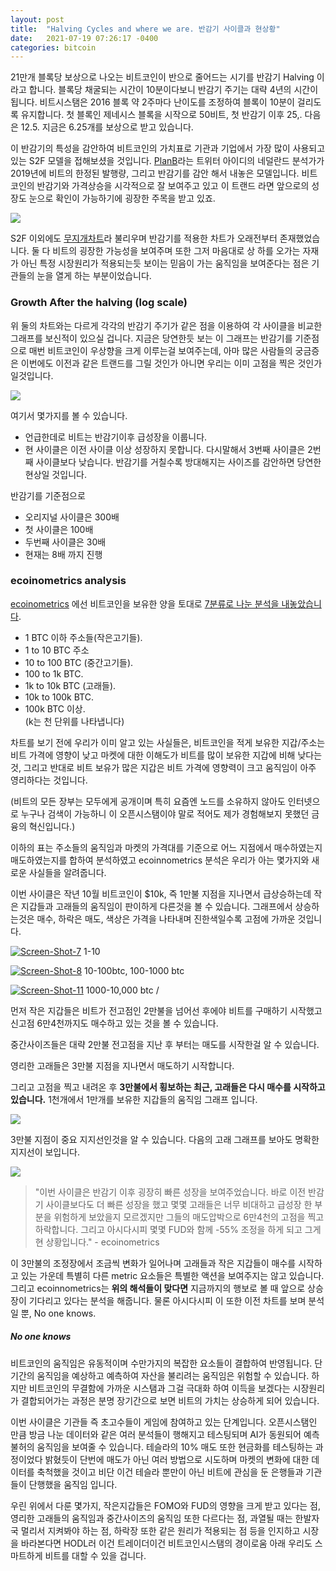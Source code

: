 ```yaml
---
layout: post
title:  "Halving Cycles and where we are. 반감기 사이클과 현상황"
date:   2021-07-19 07:26:17 -0400
categories: bitcoin
---
```


21만개 블록당 보상으로 나오는 비트코인이 반으로 줄어드는 시기를 반감기 Halving 이라고 합니다.  블록당 채굴되는 시간이 10분이다보니 반감기 주기는 대략 4년의 시간이 됩니다.   비트시스탬은 2016 블록 약 2주마다 난이도를 조정하여 블록이 10분이 걸리도록 유지합니다.  첫 블록인 제네시스 블록을 시작으로 50비트, 첫 반감기 이후 25,. 다음은 12.5. 지금은 6.25개를 보상으로 받고 있습니다.


이 반감기의 특성을 감안하여 비트코인의 가치표로 기관과 기업에서 가장 많이 사용되고 있는 S2F 모델을 접해보셨을 것입니다.  [PlanB](https://twitter.com/100trillionUSD)라는 트위터 아이디의 네덜란드 분석가가 2019년에 비트의 한정된 발행량, 그리고 반감기를 감안 해서 내놓은 모델입니다.  비트코인의 반감기와 가격상승을 시각적으로 잘 보여주고 있고 이 트랜드 라면 앞으로의 성장도 눈으로 확인이 가능하기에 굉장한 주목을 받고 있죠.  

![](https://i.ibb.co/zhMSN0J/Screen-Shot-14.jpg)

S2F 이외에도 [무지개차트](https://www.blockchaincenter.net/bitcoin-rainbow-chart/)라 불리우며 반감기를 적용한 차트가 오래전부터 존재했었습니다.  둘 다 비트의 굉장한 가능성을 보여주며 또한 그저 마음대로 상 하를 오가는 자재가 아닌 특정 시장원리가 적용되는듯 보이는 믿음이 가는 움직임을 보여준다는 점은 기관들의 눈을 열게 하는 부분이었습니다.

### Growth After the halving (log scale)
위 둘의 차트와는 다르게 각각의 반감기 주기가 같은 점을 이용하여 각 사이클을 비교한 그래프를 보신적이 있으실 겁니다.  지금은 당연한듯 보는 이 그래프는 반감기를 기준점으로 매번 비트코인이 우상향을 크게 이루는걸 보여주는데, 아마 많은 사람들의 궁금증은 이번에도 이전과 같은 트랜드를 그릴 것인가 아니면 우리는 이미 고점을 찍은 것인가 일것입니다.

![](https://i.ibb.co/6wfjHP0/Screen-Shot-6.jpg)

여기서 몇가지를 볼 수 있습니다.  
* 언급한데로 비트는 반감기이후 급성장을 이룹니다.
* 현 사이클은 이전 사이클 이상 성장하지 못합니다.  다시말해서 3번째 사이클은 2번째 사이클보다 낮습니다. 반감기를 거칠수록 방대해지는 사이즈를 감안하면 당연한 현상일 것입니다.

반감기를 기준점으로
* 오리지널 사이클은 300배
* 첫 사이클은 100배
* 두번째 사이클은 30배
* 현재는 8배 까지 진행

### ecoinometrics analysis
[ecoinometrics](https://ecoinometrics.substack.com/) 에선 비트코인을 보유한 양을 토대로 [7분류로 나눈 분석을 내놓았습니다](https://ecoinometrics.substack.com/p/ecoinometrics-on-chain-trends).  

* 1 BTC 이하 주소들(작은고기들).
* 1 to 10 BTC 주소
* 10 to 100 BTC (중간고기들).
* 100 to 1k BTC.
* 1k to 10k BTC (고래들).
* 10k to 100k BTC.
* 100k BTC 이상.<br>(k는 천 단위를 나타냅니다)

차트를 보기 전에 우리가 이미 알고 있는 사실들은, 비트코인을 적게 보유한 지갑/주소는 비트 가격에 영향이 낮고 마켓에 대한 이해도가 비트를 많이 보유한 지갑에 비해 낮다는것, 그리고 반대로 비트 보유가 많은 지갑은 비트 가격에 영향력이 크고 움직임이 아주 영리하다는 것입니다.

(비트의 모든 장부는 모두에게 공개이며 특히 요즘엔 노드를 소유하지 않아도 인터넷으로 누구나 검색이 가능하니 이 오픈시스탬이야 말로 적어도 제가 경험해보지 못했던 금융의 혁신입니다.)

이하의 표는 주소들의 움직임과 마켓의 가격대를 기준으로 어느 지점에서 매수하였는지 매도하였는지를 합하여 분석하였고 ecoinnometrics 분석은 우리가 아는 몇가지와 새로운 사실들을 알려줍니다.

이번 사이클은 작년 10월 비트코인이 $10k, 즉 1만불 지점을 지나면서 급상승하는데 작은 지갑들과 고래들의 움직임이 판이하게 다른것을 볼 수 있습니다.  그래프에서 상승하는것은 매수, 하락은 매도, 색상은 가격을 나타내며 진한색일수록 고점에 가까운 것입니다.

<a href="https://ibb.co/KbdJc32"><img src="https://i.ibb.co/4KzHw58/Screen-Shot-7.jpg" alt="Screen-Shot-7" border="0"></a>
1-10

<a href="https://ibb.co/QMJMchq"><img src="https://i.ibb.co/XtWt46d/Screen-Shot-8.jpg" alt="Screen-Shot-8" border="0"></a>
10-100btc, 100-1000 btc

<a href="https://ibb.co/26r6YNN"><img src="https://i.ibb.co/H2y2pdd/Screen-Shot-11.jpg" alt="Screen-Shot-11" border="0"></a>
1000-10,000 btc /



먼저 작은 지갑들은 비트가 전고점인 2만불을 넘어선 후에야 비트를 구매하기 시작했고 신고점 6만4천까지도 매수하고 있는 것을 볼 수 있습니다.

중간사이즈들은 대략 2만불 전고점을 지난 후 부터는 매도를 시작한걸 알 수 있습니다.

영리한 고래들은 3만불 지점을 지나면서 매도하기 시작합니다.

그리고 고점을 찍고 내려온 후 **3만불에서 횡보하는 최근, 고래들은 다시 매수를 시작하고 있습니다.**  1천개에서 1만개를 보유한 지갑들의 움직임 그래프 입니다.

![](https://i.ibb.co/S04cNVt/Screen-Shot-12.jpg)

3만불 지점이 중요 지지선인것을 알 수 있습니다.  다음의 고래 그래프를 보아도 명확한 지지선이 보입니다.

![](https://i.ibb.co/LdLQ34c/twitter-E6makqj-WEAYiuzn.jpg)

>"이번 사이클은 반감기 이후 굉장히 빠른 성장을 보여주었습니다.  바로 이전 반감기 사이클보다도 더 빠른 성장을 했고 몇몇 고래들은 너무 비대하고 급성장 한 부분을 위험하게 보았을지 모르겠지만 그들의 매도압박으로 6만4천의 고점을 찍고 하락합니다.  그리고 아시다시피 몇몇 FUD와 함께 -55% 조정을 하게 되고 그게 현 상황입니다." - ecoinometrics

이 3만불의 조정장에서 조금씩 변화가 일어나며 고래들과 작은 지갑들이 매수를 시작하고 있는 가운데 특별히 다른 metric 요소들은 특별한 액션을 보여주지는 않고 있습니다.  그리고 ecoinnometrics는 **위의 해석들이 맞다면** 지금까지의 행보로 볼 때 앞으로 상승장이 기다리고 있다는 분석을 해줍니다.  물론 아시다시피 이 또한 이전 차트를 보며 분석일 뿐, No one knows.

##### No one knows
비트코인의 움직임은 유동적이며 수만가지의 복잡한 요소들이 결합하여 반영됩니다.  단기간의 움직임을 예상하고 예측하여 자산을 불리려는 움직임은 위험할 수 있습니다.  하지만 비트코인의 무결함에 가까운 시스탬과 그걸 극대화 하여 이득을 보겠다는 시장원리가 결합되어가는 과정은 분명 장기간으로 보면 비트의 가치는 상승하게 되어 있습니다.  

이번 사이클은 기관들 즉 초고수들이 게임에 참여하고 있는 단계입니다.  오픈시스탬인 만큼 방금 나눈 데이터와 같은 여러 분석들이 행해지고 테스팅되며 AI가 동원되어 예측불허의 움직임을 보여줄 수 있습니다.  테슬라의 10% 매도 또한 현금화를 테스팅하는 과정이었다 밝혔듯이 단번에 매도가 아닌 여러 방법으로 시도하며 마켓의 변화에 대한 데이터를 축척했을 것이고 비단 이건 테슬라 뿐만이 아닌 비트에 관심을 둔 은행들과 기관들이 단행했을 움직임 입니다.

우린 위에서 다룬 몇가지, 작은지갑들은 FOMO와 FUD의 영향을 크게 받고 있다는 점, 영리한 고래들의 움직임과 중간사이즈의 움직임 또한 다르다는 점, 과열될 때는 한발자국 멀리서 지켜봐야 하는 점, 하락장 또한 같은 원리가 적용되는 점 등을 인지하고 시장을 바라본다면 HODL러 이건 트레이더이건 비트코인시스탬의 경이로움 아래 우리도 스마트하게 비트를 대할 수 있을 겁니다.  

